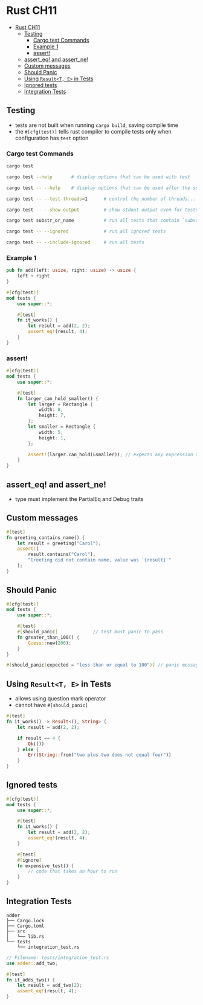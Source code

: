 # Rust CH11

- [Rust CH11](#rust-ch11)
  - [Testing](#testing)
    - [Cargo test Commands](#cargo-test-commands)
    - [Example 1](#example-1)
    - [assert!](#assert)
  - [assert\_eq! and assert\_ne!](#assert_eq-and-assert_ne)
  - [Custom messages](#custom-messages)
  - [Should Panic](#should-panic)
  - [Using `Result<T, E>` in Tests](#using-resultt-e-in-tests)
  - [Ignored tests](#ignored-tests)
  - [Integration Tests](#integration-tests)

## Testing

- tests are not built when running `cargo build`, saving compile time
- the `#[cfg(test)]` tells rust compiler to compile tests only when configuration has `test` option

### Cargo test Commands

```sh
cargo test

cargo test --help       # display options that can be used with test

cargo test -- --help    # display options that can be used after the separator 

cargo test -- --test-threads=1      # control the number of threads... use 1 to prevent tests running in parallel

cargo test -- --show-output         # show stdout output even for tests that passed

cargo test substr_or_name           # run all tests that contain `substr_or_name` in their name

cargo test -- --ignored             # run all ignored tests

cargo test -- --include-ignored     # run all tests
```

### Example 1

```rust
pub fn add(left: usize, right: usize) -> usize {
    left + right
}

#[cfg(test)]
mod tests {
    use super::*;

    #[test]
    fn it_works() {
        let result = add(2, 2);
        assert_eq!(result, 4);
    }
}
```

### assert!

```rust
#[cfg(test)]
mod tests {
    use super::*;

    #[test]
    fn larger_can_hold_smaller() {
        let larger = Rectangle {
            width: 8,
            height: 7,
        };
        let smaller = Rectangle {
            width: 5,
            height: 1,
        };

        assert!(larger.can_hold(&smaller)); // expects any expression that returns a boolean
    }
}
```

## assert_eq! and assert_ne!

- type must implement the PartialEq and Debug traits

## Custom messages

```rust
#[test]
fn greeting_contains_name() {
    let result = greeting("Carol");
    assert!(
        result.contains("Carol"),
        "Greeting did not contain name, value was `{result}`"
    );
}
```

## Should Panic

```rust
#[cfg(test)]
mod tests {
    use super::*;

    #[test]
    #[should_panic]             // test must panic to pass
    fn greater_than_100() {
        Guess::new(200);
    }
}
```

```rust
#[should_panic(expected = "less than or equal to 100")] // panic message must contain expected string to pass
```

## Using `Result<T, E>` in Tests

- allows using question mark operator
- cannot have `#[should_panic]`

```rust
#[test]
fn it_works() -> Result<(), String> {
    let result = add(2, 2);

    if result == 4 {
        Ok(())
    } else {
        Err(String::from("two plus two does not equal four"))
    }
}
```

## Ignored tests

```rust
#[cfg(test)]
mod tests {
    use super::*;

    #[test]
    fn it_works() {
        let result = add(2, 2);
        assert_eq!(result, 4);
    }

    #[test]
    #[ignore]
    fn expensive_test() {
        // code that takes an hour to run
    }
}
```

## Integration Tests

```text
adder
├── Cargo.lock
├── Cargo.toml
├── src
│   └── lib.rs
└── tests
    └── integration_test.rs
```

```rust
// Filename: tests/integration_test.rs
use adder::add_two;

#[test]
fn it_adds_two() {
    let result = add_two(2);
    assert_eq!(result, 4);
}
```
